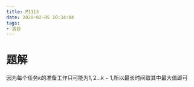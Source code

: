 ```yaml
---
title: P1113
date: 2020-02-05 10:34:04
tags:
- 洛谷
---
```


# 题解

因为每个任务$k$的准备工作只可能为$1,2...k-1$,所以最长时间取其中最大值即可

